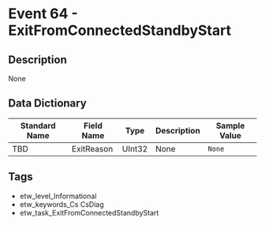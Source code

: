 # Event 64 - ExitFromConnectedStandbyStart

## Description
None

## Data Dictionary
|Standard Name|Field Name|Type|Description|Sample Value|
|---|---|---|---|---|
|TBD|ExitReason|UInt32|None|`None`|

## Tags
* etw_level_Informational
* etw_keywords_Cs CsDiag
* etw_task_ExitFromConnectedStandbyStart